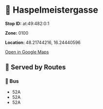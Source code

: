 # 🚉 Haspelmeistergasse


**Stop ID:** at:49:482:0:1

**Zone:** 0100

**Location:** 48.21744216, 16.24440596

[Open in Google Maps](https://www.google.com/maps?q=48.21744216,16.24440596)

## 🚆 Served by Routes

### 🚌 Bus
- 52A
- 52A
- 52A